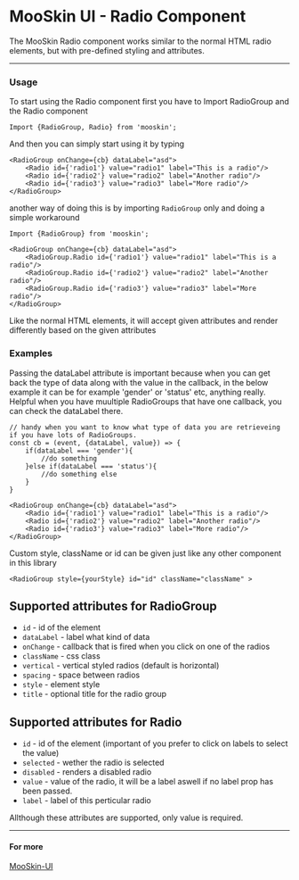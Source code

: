 # MooSkin UI - Radio Component

The MooSkin Radio component works similar to the normal HTML radio elements, but with pre-defined styling and attributes.

___

### Usage

To start using the Radio component first you have to Import RadioGroup and the Radio component

```
Import {RadioGroup, Radio} from 'mooskin';
```

And then you can simply start using it by typing

```
<RadioGroup onChange={cb} dataLabel="asd">
    <Radio id={'radio1'} value="radio1" label="This is a radio"/>
    <Radio id={'radio2'} value="radio2" label="Another radio"/>
    <Radio id={'radio3'} value="radio3" label="More radio"/>
</RadioGroup>

```

another way of doing this is by importing `RadioGroup` only and doing a simple workaround
```
Import {RadioGroup} from 'mooskin';

<RadioGroup onChange={cb} dataLabel="asd">
    <RadioGroup.Radio id={'radio1'} value="radio1" label="This is a radio"/>
    <RadioGroup.Radio id={'radio2'} value="radio2" label="Another radio"/>
    <RadioGroup.Radio id={'radio3'} value="radio3" label="More radio"/>
</RadioGroup>
```

Like the normal HTML elements, it will accept given attributes and render differently based on the given attributes

### Examples

Passing the dataLabel attribute is important because when you can get back the type of data along with the value in the callback, in the below example it can be for example 'gender' or 'status' etc, anything really. Helpful when you have muultiple RadioGroups that have one callback, you can check the dataLabel there.

```
// handy when you want to know what type of data you are retrieveing if you have lots of RadioGroups.
const cb = (event, {dataLabel, value}) => { 
    if(dataLabel === 'gender'){
        //do something
    }else if(dataLabel === 'status'){
        //do something else
    }
}

<RadioGroup onChange={cb} dataLabel="asd">
    <Radio id={'radio1'} value="radio1" label="This is a radio"/>
    <Radio id={'radio2'} value="radio2" label="Another radio"/>
    <Radio id={'radio3'} value="radio3" label="More radio"/>
</RadioGroup>
```


Custom style, className or id can be given just like any other component in this library 

```
<RadioGroup style={yourStyle} id="id" className="className" >
```

## Supported attributes for RadioGroup

* `id` - id of the element
* `dataLabel` - label what kind of data 
* `onChange` - callback that is fired when you click on one of the radios
* `className` - css class
* `vertical` - vertical styled radios (default is horizontal)
* `spacing` - space between radios
* `style` - element style
* `title` - optional title for the radio group

## Supported attributes for Radio

* `id` - id of the element (important of you prefer to click on labels to select the value)
* `selected` - wether the radio is selected
* `disabled` - renders a disabled radio
* `value` - value of the radio, it will be a label aswell if no label prop has been passed.
* `label` - label of this perticular radio

Allthough these attributes are supported, only value is required.

___

#### For more

[MooSkin-UI](https://github.com/moosend/mooskin-ui)